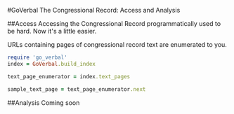 #GoVerbal
The Congressional Record:  Access and Analysis

##Access
Accessing the Congressional Record programmatically used to be hard.  Now it's a little easier.

URLs containing pages of congressional record text are enumerated to you.
```ruby
require 'go_verbal'
index = GoVerbal.build_index

text_page_enumerator = index.text_pages

sample_text_page = text_page_enumerator.next
```

##Analysis
Coming soon
